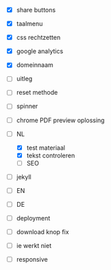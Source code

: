 - [x] share buttons
- [x] taalmenu
- [x] css rechtzetten
- [x] google analytics
- [x] domeinnaam
- [ ] uitleg
- [ ] reset methode
- [ ] spinner
- [ ] chrome PDF preview oplossing

- [ ] NL
  - [x] test materiaal
  - [x] tekst controleren
  - [ ] SEO
- [ ] jekyll

- [ ] EN
- [ ] DE

- [ ] deployment
- [ ] download knop fix
- [ ] ie werkt niet
- [ ] responsive

